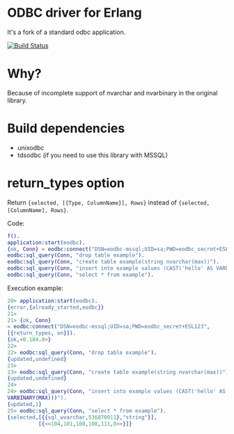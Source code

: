 # ODBC driver for Erlang

It's a fork of a standard odbc application.

[![Build Status](https://travis-ci.org/arcusfelis/eodbc.svg?branch=master)](https://travis-ci.org/arcusfelis/eodbc)

# Why?

Because of incomplete support of nvarchar and nvarbinary in the original
library.

# Build dependencies

- unixodbc
- tdsodbc (if you need to use this library with MSSQL)


# return_types option

Return `{selected, [{Type, ColumnName}], Rows}` instead of `{selected, [ColumnName], Rows}`.

Code:

```erlang
f().
application:start(eodbc).
{ok, Conn} = eodbc:connect("DSN=eodbc-mssql;UID=sa;PWD=eodbc_secret+ESL123", [{return_types, on}]).
eodbc:sql_query(Conn, "drop table example").
eodbc:sql_query(Conn, "create table example(string nvarchar(max))").
eodbc:sql_query(Conn, "insert into example values (CAST('hello' AS VARBINARY(MAX)))").
eodbc:sql_query(Conn, "select * from example").
```

Execution example:

```erlang
20> application:start(eodbc).
{error,{already_started,eodbc}}
21>
21> {ok, Conn}
= eodbc:connect("DSN=eodbc-mssql;UID=sa;PWD=eodbc_secret+ESL123",
[{return_types, on}]).
{ok,<0.184.0>}
22>
22> eodbc:sql_query(Conn, "drop table example").
{updated,undefined}
23>
23> eodbc:sql_query(Conn, "create table example(string nvarchar(max))").
{updated,undefined}
24>
24> eodbc:sql_query(Conn, "insert into example values (CAST('hello' AS
VARBINARY(MAX)))").
{updated,1}
25> eodbc:sql_query(Conn, "select * from example").
{selected,[{{sql_wvarchar,536870911},"string"}],
          [{<<104,101,108,108,111,0>>}]}
```
